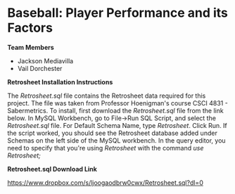 # Baseball: Player Performance and its Factors

**Team Members**
* Jackson Mediavilla
* Vail Dorchester

**Retrosheet Installation Instructions**

The *Retrosheet.sql* file contains the Retrosheet data required for this project. The file was taken from Professor Hoenigman's course CSCI 4831 - Sabermetrics. To install, first download the *Retrosheet.sql* file from the link below. In MySQL Workbench, go to File->Run SQL Script, and select the *Retrosheet.sql* file. For Default Schema Name, type *Retrosheet*. Click Run. If the script worked, you should see the Retrosheet database added under Schemas on the left side of the MySQL workbench. In the query editor, you need to specify that you're using *Retrosheet* with the command *use Retrosheet;*

**Retrosheet.sql Download Link**

https://www.dropbox.com/s/ljoogaodbrw0cwx/Retrosheet.sql?dl=0
